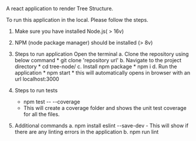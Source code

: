 A react application to render Tree Structure.

To run this application in the local. Please follow the steps.

1. Make sure you have installed Node.js( > 16v)
2. NPM (node package manager) should be installed (> 8v)

3. Steps to run application
    Open the terminal
    a. Clone the repository using below command
        *  git clone  'repository url'
    b. Navigate to the project directory
        * cd tree-node/
    c. Install npm package
        * npm i
    d. Run the application
        * npm start
        * this will automatically opens in browser with an url localhost:3000

4. Steps to run tests
    * npm test -- --coverage
    * This will create a coverage folder and shows the unit test coverage for all the files.

5. Additional commands
    a. npm install eslint --save-dev - This will show if there are any linting errors in the application
    b. npm run lint
        